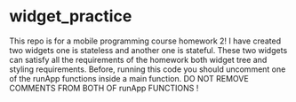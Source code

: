 # widget_practice
This repo is for a mobile programming course homework 2!
I have created two widgets one is stateless and another one is stateful. 
These two widgets can satisfy all the requirements of the homework both widget tree and styling requirements.
Before, running this code you should uncomment one of the runApp functions inside a main function.
DO NOT REMOVE COMMENTS FROM BOTH OF runApp FUNCTIONS !
